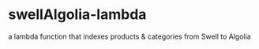 # swellAlgolia-lambda
a lambda function that indexes products &amp; categories from Swell to Algolia
